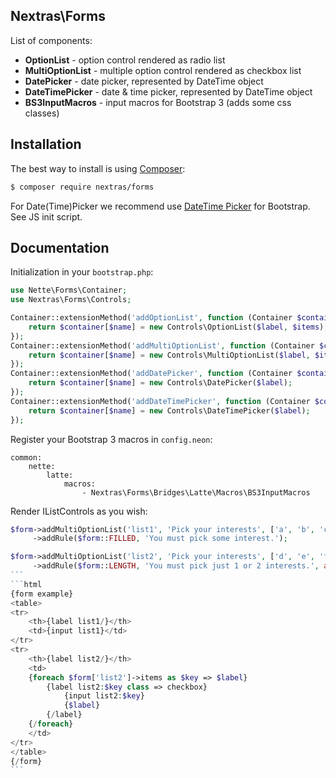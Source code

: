 ## Nextras\Forms

List of components:
- **OptionList** - option control rendered as radio list
- **MultiOptionList** - multiple option control rendered as checkbox list
- **DatePicker** - date picker, represented by DateTime object
- **DateTimePicker** - date & time picker, represented by DateTime object
- **BS3InputMacros** - input macros for Bootstrap 3 (adds some css classes)

## Installation

The best way to install is using [Composer](http://getcomposer.org/):

```sh
$ composer require nextras/forms
```

For Date(Time)Picker we recommend use [DateTime Picker](http://www.malot.fr/bootstrap-datetimepicker/) for Bootstrap.
See JS init script.

## Documentation

Initialization in your `bootstrap.php`:

```php
use Nette\Forms\Container;
use Nextras\Forms\Controls;

Container::extensionMethod('addOptionList', function (Container $container, $name, $label = NULL, array $items = NULL) {
	return $container[$name] = new Controls\OptionList($label, $items);
});
Container::extensionMethod('addMultiOptionList', function (Container $container, $name, $label = NULL, array $items = NULL) {
	return $container[$name] = new Controls\MultiOptionList($label, $items);
});
Container::extensionMethod('addDatePicker', function (Container $container, $name, $label = NULL) {
	return $container[$name] = new Controls\DatePicker($label);
});
Container::extensionMethod('addDateTimePicker', function (Container $container, $name, $label = NULL) {
	return $container[$name] = new Controls\DateTimePicker($label);
});
```

Register your Bootstrap 3 macros in `config.neon`:
```neon
common:
	nette:
		latte:
			macros:
				- Nextras\Forms\Bridges\Latte\Macros\BS3InputMacros
```

Render IListControls as you wish:
````php
$form->addMultiOptionList('list1', 'Pick your interests', ['a', 'b', 'c'])
     ->addRule($form::FILLED, 'You must pick some interest.');

$form->addMultiOptionList('list2', 'Pick your interests', ['d', 'e', 'f'])
	 ->addRule($form::LENGTH, 'You must pick just 1 or 2 interests.', array(1, 2));
```
```html
{form example}
<table>
<tr>
	<th>{label list1/}</th>
	<td>{input list1}</td>
</tr>
<tr>
	<th>{label list2/}</th>
	<td>
	{foreach $form['list2']->items as $key => $label}
		{label list2:$key class => checkbox}
			{input list2:$key}
			{$label}
		{/label}
	{/foreach}
	</td>
</tr>
</table>
{/form}
```
